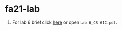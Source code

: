 # fa21-lab
1. For lab 6 brief click [here](https://inst.eecs.berkeley.edu/~cs61c/fa21/labs/lab06/) or open `Lab 6_CS 61C.pdf`.